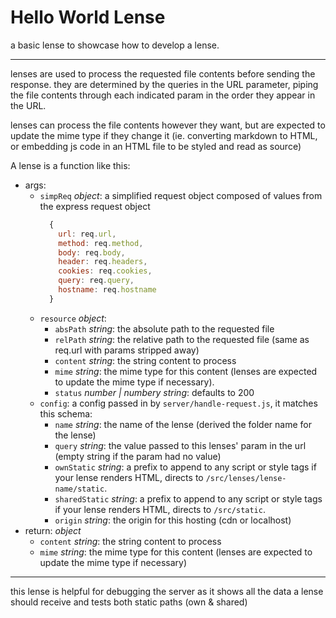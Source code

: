 # Hello World Lense

a basic lense to showcase how to develop a lense.

---

lenses are used to process the requested file contents before sending the response.  they are determined by the queries in the URL parameter, piping the file contents through each indicated param in the order they appear in the URL.

lenses can process the file contents however they want, but are expected to update the mime type if they change it (ie. converting markdown to HTML, or embedding js code in an HTML file to be styled and read as source)

A lense is a function like this:

- args:
  - `simpReq` _object_: a simplified request object composed of values from the express request object
    ```js
      {
        url: req.url,
        method: req.method,
        body: req.body,
        header: req.headers,
        cookies: req.cookies,
        query: req.query,
        hostname: req.hostname
      }
    ```
  - `resource` _object_:
    - `absPath` _string_: the absolute path to the requested file
    - `relPath` _string_: the relative path to the requested file (same as req.url with params stripped away)
    - `content` _string_: the string content to process
    - `mime` _string_: the mime type for this content (lenses are expected to update the mime type if necessary).
    - `status` _number | numbery string_: defaults to 200
  - `config`: a config passed in by `server/handle-request.js`, it matches this schema:
    - `name` _string_: the name of the lense (derived the folder name for the lense)
    - `query` _string_: the value passed to this lenses' param in the url (empty string if the param had no value)
    - `ownStatic` _string_: a prefix to append to any script or style tags if your lense renders HTML, directs to `/src/lenses/lense-name/static`.
    - `sharedStatic` _string_: a prefix to append to any script or style tags if your lense renders HTML, directs to `/src/static`.
    - `origin` _string_: the origin for this hosting (cdn or localhost)
- return: _object_
    - `content` _string_: the string content to process
    - `mime` _string_: the mime type for this content (lenses are expected to update the mime type if necessary)

---

this lense is helpful for debugging the server as it shows all the data a lense should receive and tests both static paths (own & shared)
